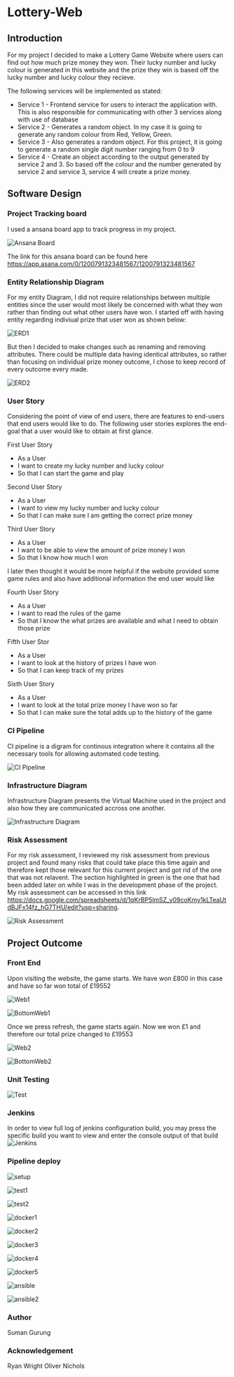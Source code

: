 # Lottery-Web
## Introduction
For my project I decided to make a Lottery Game Website where users can find out how much prize money they won. Their lucky number and lucky colour is generated in this website and the prize they win is based off the lucky number and lucky colour they recieve.

The following services will be implemented as stated:
* Service 1 - Frontend service for users to interact the application with. This is also responsible for communicating with other 3 services along with use of database
* Service 2 - Generates a random object. In my case it is going to generate any random colour from Red, Yellow, Green.
* Service 3 - Also generates a random object. For this project, it is going to generate a random single digit number ranging from 0 to 9
* Service 4 - Create an object according to the output generated by service 2 and 3. So based off the colour and the number generated by service 2 and service 3, service 4 will create a prize money.

## Software Design

### Project Tracking board
I used a ansana board app to track progress in my project.

![Ansana Board](https://user-images.githubusercontent.com/63979521/129543672-a1e6c072-ecf7-4cf0-911a-53b18dc17967.png)

The link for this ansana board can be found here https://app.asana.com/0/1200791323481567/1200791323481567

### Entity Relationship Diagram
For my entity Diagram, I did not require relationships between multiple entities since the user would most likely be concerned with what they won rather than finding out what other users have won. I started off with having entity regarding indiviual prize that user won as shown below:

![ERD1](https://user-images.githubusercontent.com/63979521/129525257-0397e919-4a7b-4fda-b6c9-c791f95178c2.png)

But then I decided to make changes such as renaming and removing attributes. There could be multiple data having identical attributes, so rather than focusing on individual prize money outcome, I chose to keep record of every outcome every made. 

![ERD2](https://user-images.githubusercontent.com/63979521/129525622-98db1ad7-5cf1-4ac9-bc9e-309c88d13c47.png)

### User Story
Considering the point of view of end users, there are features to end-users that end users would like to do. The following user stories explores the end-goal that a user would like to obtain at first glance.

First User Story

* As a User
* I want to create my lucky number and lucky colour
* So that I can start the game and play

Second User Story

* As a User
* I want to view my lucky number and lucky colour
* So that I can make sure I am getting the correct prize money

Third User Story

* As a User
* I want to be able to view the amount of prize money I won
* So that I know how much I won

I later then thought it would be more helpful if the website provided some game rules and also have additional information the end user would like

Fourth User Story

* As a User
* I want to read the rules of the game
* So that I know the what prizes are available and what I need to obtain those prize

Fifth User Stor

* As a User
* I want to look at the history of prizes I have won
* So that I can keep track of my prizes

Sixth User Story
* As a User
* I want to look at the total prize money I have won so far
* So that I can make sure the total adds up to the history of the game


### CI Pipeline
CI pipeline is a digram for continous integration where it contains all the necessary tools for allowing automated code testing.

![CI Pipeline](https://user-images.githubusercontent.com/63979521/129550509-7730e9e3-e561-4ef3-89ec-7ea0ef953209.png)


### Infrastructure Diagram
Infrastructure Diagram presents the Virtual Machine used in the project and also how they are communicated accross one another.

![Infrastructure Diagram](https://user-images.githubusercontent.com/63979521/129536267-a1e517b1-7894-4a47-9795-a22057b49da1.png)

### Risk Assessment
For my risk assessment, I reviewed my risk assessment from previous project and found many risks that could take place this time again and therefore kept those relevant for this current project and got rid of the one that was not relavent. The section highlighted in green is the one that had been added later on while I was in the development phase of the project. My risk assessment can be accessed in this link https://docs.google.com/spreadsheets/d/1qKrBP5lmSZ_y09coKmy1kLTeaUtdBJFx14fz_hG7THU/edit?usp=sharing.

![Risk Assessment](https://user-images.githubusercontent.com/63979521/129532310-e79ef302-536e-400d-a764-1fd23733794d.png)


## Project Outcome

### Front End
Upon visiting the website, the game starts. We have won £800 in this case and have so far won total of £19552

![Web1](https://user-images.githubusercontent.com/63979521/129561445-7364f027-52a0-494a-b281-e9e48059d460.png)

![BottomWeb1](https://user-images.githubusercontent.com/63979521/129561420-a2408599-dd95-4e75-bae0-501394bdab41.png)

Once we press refresh, the game starts again. Now we won £1 and therefore our total prize changed to £19553

![Web2](https://user-images.githubusercontent.com/63979521/129561749-4acc553d-f31d-47bc-b528-6d359fdbe60c.png)

![BottomWeb2](https://user-images.githubusercontent.com/63979521/129561764-3414950d-0bfe-4064-9780-a710b2bd3217.png)


### Unit Testing

![Test](https://user-images.githubusercontent.com/63979521/129550555-c82fb282-f086-47a9-9bf7-56fe765b376e.png)


### Jenkins
In order to view full log of jenkins configuration build, you may press the specific build you want to view and enter the console output of that build
![Jenkins](https://user-images.githubusercontent.com/63979521/129550780-763ba1bd-9515-4c02-be8f-841a5d660b5f.png)


### Pipeline deploy

![setup](https://user-images.githubusercontent.com/63979521/129550587-c1276cf4-4bbe-4e4e-9741-6b4353f9daf5.png)

![test1](https://user-images.githubusercontent.com/63979521/129550627-1c118278-659e-4534-ac49-d7b3735a15fa.png)

![test2](https://user-images.githubusercontent.com/63979521/129550641-c0d858af-e718-412d-bcfe-7f6deeb19a01.png)

![docker1](https://user-images.githubusercontent.com/63979521/129550666-934e9a67-3574-4f9d-b31a-893d85cef9db.png)

![docker2](https://user-images.githubusercontent.com/63979521/129550680-1ee70cff-bacb-44b8-8e0d-f1308e3e6b34.png)

![docker3](https://user-images.githubusercontent.com/63979521/129550687-b8abbf7c-11b8-4e17-a022-7972b66b3317.png)

![docker4](https://user-images.githubusercontent.com/63979521/129550693-a862ed90-5591-40c9-999a-bcd96e5589c2.png)

![docker5](https://user-images.githubusercontent.com/63979521/129550696-3a82821b-ba6c-411c-8705-64617a5bdadb.png)

![ansible](https://user-images.githubusercontent.com/63979521/129550704-db75591c-4324-45ee-9ae3-3d91d0c025f0.png)

![ansible2](https://user-images.githubusercontent.com/63979521/129550708-9b1d8d4d-bf8e-4e58-ad19-cff79f6006f1.png)


### Author
Suman Gurung

### Acknowledgement
Ryan Wright
Oliver Nichols
